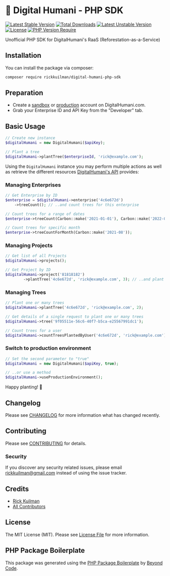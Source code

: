 # 🌳 Digital Humani - PHP SDK

[![Latest Stable Version](http://poser.pugx.org/rickkuilman/digital-humani-php-sdk/v)](https://packagist.org/packages/rickkuilman/digital-humani-php-sdk) [![Total Downloads](http://poser.pugx.org/rickkuilman/digital-humani-php-sdk/downloads)](https://packagist.org/packages/rickkuilman/digital-humani-php-sdk) [![Latest Unstable Version](http://poser.pugx.org/rickkuilman/digital-humani-php-sdk/v/unstable)](https://packagist.org/packages/rickkuilman/digital-humani-php-sdk) [![License](http://poser.pugx.org/rickkuilman/digital-humani-php-sdk/license)](https://packagist.org/packages/rickkuilman/digital-humani-php-sdk) [![PHP Version Require](http://poser.pugx.org/rickkuilman/digital-humani-php-sdk/require/php)](https://packagist.org/packages/rickkuilman/digital-humani-php-sdk)

Unofficial PHP SDK for DigitalHumani's RaaS (Reforestation-as-a-Service)

## Installation

You can install the package via composer:

```bash
composer require rickkuilman/digital-humani-php-sdk
```

## Preparation

- Create a [sandbox](https://my.sandbox.digitalhumani.com/register) or [production](https://my.digitalhumani.com/register) account on DigitalHumani.com.
- Grab your Enterprise ID and API Key from the "Developer" tab.

## Basic Usage

```php
// Create new instance
$digitalHumani = new DigitalHumani($apiKey);

// Plant a tree
$digitalHumani->plantTree($enterpriseId, 'rick@example.com');
```

Using the `DigitalHumani` instance you may perform multiple actions as well as retrieve the different resources [DigitalHumani's API](https://digitalhumani.com/docs/) provides:

### Managing Enterprises

```php
// Get Enterprise by ID
$enterprise = $digitalHumani->enterprise('4c6e672d')
    ->treeCount(); // ..and count trees for this enterprise

// Count trees for a range of dates
$enterprise->treeCount(Carbon::make('2021-01-01'), Carbon::make('2022-01-01'));

// Count trees for specific month
$enterprise->treeCountForMonth(Carbon::make('2021-08'));
```

### Managing Projects

```php
// Get list of all Projects
$digitalHumani->projects();

// Get Project by ID
$digitalHumani->project('81818182')
        ->plantTree('4c6e672d', 'rick@example.com', 3); // ..and plant tree
```

### Managing Trees

```php
// Plant one or many trees
$digitalHumani->plantTree('4c6e672d', 'rick@example.com', 2);

// Get details of a single request to plant one or many trees
$digitalHumani->tree('9f05511e-56c6-40f7-b5ca-e25567991dc1');

// Count trees for a user
$digitalHumani->countTreesPlantedByUser('4c6e672d', 'rick@example.com');
```

### Switch to production environment

```php
// Set the second parameter to "true"
$digitalHumani = new DigitalHumani($apiKey, true);

// ..or use a method
$digitalHumani->useProductionEnvironment();
```

Happy planting! 🌳

## Changelog

Please see [CHANGELOG](CHANGELOG.md) for more information what has changed recently.

## Contributing

Please see [CONTRIBUTING](CONTRIBUTING.md) for details.

### Security

If you discover any security related issues, please email rickkuilman@gmail.com instead of using the issue tracker.

## Credits

- [Rick Kuilman](https://github.com/rickkuilman)
- [All Contributors](../../contributors)

## License

The MIT License (MIT). Please see [License File](LICENSE.md) for more information.

## PHP Package Boilerplate

This package was generated using the [PHP Package Boilerplate](https://laravelpackageboilerplate.com) by [Beyond Code](http://beyondco.de/).
